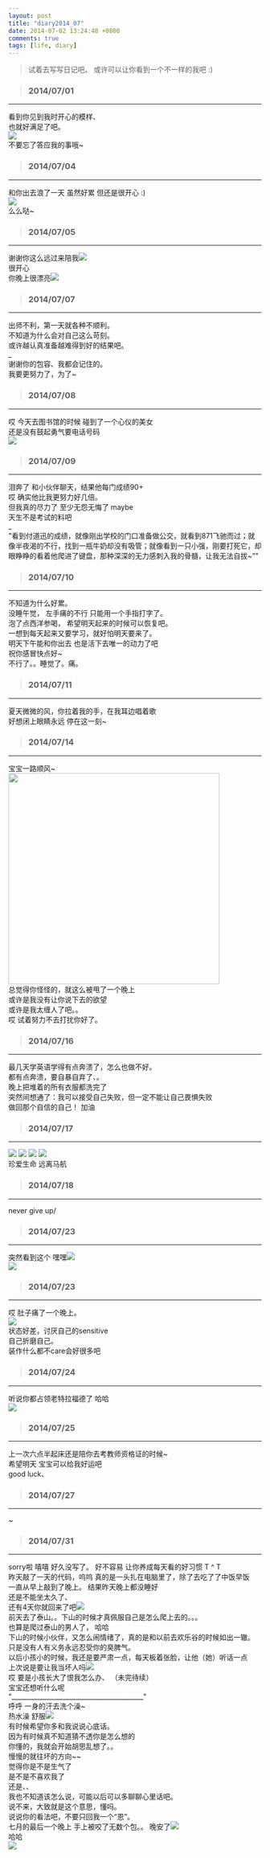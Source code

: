 ```yaml
---
layout: post
title: "diary2014_07"
date: 2014-07-02 13:24:48 +0800
comments: true
tags: [life, diary]
---
```



> 试着去写写日记吧。 或许可以让你看到一个不一样的我吧 :)   
<!--more-->
   

>### 2014/07/01 ###
----------
看到你见到我时开心的模样、   
也就好满足了吧。   
![](/images/blog/diary/holiland.jpg)    
不要忘了答应我的事哦~   
  

>### 2014/07/04 ###
----------
和你出去浪了一天 虽然好累 但还是很开心 :)   
![](/images/blog/diary/joycity.jpg)    
么么哒~    
  

>### 2014/07/05 ###
----------
谢谢你这么远过来陪我![](http://ctc.qzonestyle.gtimg.cn/qzone/em/e121.gif?max_age=2592000)   
很开心   
你晚上很漂亮![](http://ctc.qzonestyle.gtimg.cn/qzone/em/e166.gif?max_age=2592000)   
  


>### 2014/07/07 ###
----------
出师不利，第一天就各种不顺利。   
不知道为什么会对自己这么苛刻。   
或许越认真准备越难得到好的结果吧。   
_   
谢谢你的包容、我都会记住的。   
我要更努力了，为了~
   

>### 2014/07/08 ###
----------
哎 今天去图书馆的时候 碰到了一个心仪的美女   
还是没有鼓起勇气要电话号码   
![](/images/blog/diary/library.jpg)  
 

>### 2014/07/09 ###
----------
泪奔了 和小伙伴聊天，结果他每门成绩90+   
哎 确实他比我更努力好几倍。   
但我真的尽力了 至少无怨无悔了 maybe   
天生不是考试的料吧   
_   
"看到付道迅的成绩，就像刚出学校的门口准备做公交，就看到871飞驰而过；就像半夜渴的不行，找到一瓶牛奶却没有吸管；就像看到一只小强，刚要打死它，却眼睁睁的看着他爬进了键盘，那种深深的无力感刺入我的骨髓，让我无法自拔~”"



>### 2014/07/10 ###
----------
不知道为什么好累。   
没睡午觉， 左手痛的不行 只能用一个手指打字了。   
泡了点西洋参喝， 希望明天起来的时候可以恢复吧。   
一想到每天起来又要学习，就好怕明天要来了。   
明天下午能和你出去 也是活下去唯一的动力了吧    
祝你感冒快点好~    
不行了。。睡觉了。痛。



>### 2014/07/11 ###
----------
夏天微微的风，你拉着我的手，在我耳边唱着歌   
好想闭上眼睛永远 停在这一刻~	


>### 2014/07/14 ###
----------
宝宝一路顺风~   
<img src="/images/blog/diary/IMG_0368.JPG" width="420" />   
总觉得你怪怪的，就这么被甩了一个晚上   
或许是我没有让你说下去的欲望    
或许是我太缠人了吧。。    
哎 试着努力不去打扰你好了。   


>### 2014/07/16 ###
----------
最几天学英语学得有点奔溃了，怎么也做不好。   
都有点奔溃，要自暴自弃了、。   
晚上把堆着的所有衣服都洗完了   
突然间想通了：我可以接受自己失败，但一定不能让自己畏惧失败   
做回那个自信的自己！ 加油   



>### 2014/07/17 ###
----------
![](http://img.t.sinajs.cn/t4/appstyle/expression/ext/normal/91/lazu_org.gif)
![](http://img.t.sinajs.cn/t4/appstyle/expression/ext/normal/91/lazu_org.gif)
![](http://img.t.sinajs.cn/t4/appstyle/expression/ext/normal/91/lazu_org.gif)
![](http://img.t.sinajs.cn/t4/appstyle/expression/ext/normal/91/lazu_org.gif)   
珍爱生命 远离马航


>### 2014/07/18 ###
----------
never give up/   


>### 2014/07/23 ###
----------
突然看到这个 嘿嘿![](http://ctc.qzonestyle.gtimg.cn/qzone/em/e106.gif?max_age=2592000)   
![](/images/blog/diary/admit.png)


>### 2014/07/23 ###
----------
哎 肚子痛了一个晚上。   
![](/images/blog/diary/onepiece.jpg)   
状态好差，讨厌自己的sensitive   
自己折磨自己。   
装作什么都不care会好很多吧


>### 2014/07/24 ###
----------
听说你都占领老特拉福德了 哈哈     
![](/images/blog/diary/Old_Trafford.JPG)   



>### 2014/07/25 ###
----------
上一次六点半起床还是陪你去考教师资格证的时候~   
希望明天 宝宝可以给我好运吧   
good luck、


>### 2014/07/27 ###
----------
~


>### 2014/07/31 ###
----------
sorry啦   嘻嘻  好久没写了。 好不容易 让你养成每天看的好习惯 T ^ T   
昨天敲了一天的代码，呜呜 真的是一头扎在电脑里了，除了去吃了了中饭早饭   
一直从早上敲到了晚上。 结果昨天晚上都没睡好   
还是不能坐太久了、   
还有4天你就回来了吧![](http://ctc.qzonestyle.gtimg.cn/qzone/em/e176.gif?max_age=2592000)   
前天去了泰山。。下山的时候才真佩服自己是怎么爬上去的。。。    
也算是爬过泰山的男人了， 哈哈    
下山的时候小伙伴，又怎么闹情绪了，真的是和以前去欢乐谷的时候如出一辙。   
只是没有人有义务永远忍受你的臭脾气。   
以后小孩小的时候，我还是要严肃一点，每天板着张脸，让他（她）听话一点   
上次说是要让我当坏人吗![](http://ctc.qzonestyle.gtimg.cn/qzone/em/e120.gif?max_age=2592000)   
哎 要是小孩长大了恨我怎么办、
（未完待续）   
宝宝还想听什么呢   
"_________________________________________"   
呼呼   一身的汗去洗个澡~   
热水澡 舒服![](http://ctc.qzonestyle.gtimg.cn/qzone/em/e4006.gif?max_age=2592000)   
有时候希望你多和我说说心底话。   
因为有时候真不知道猜不透你是怎么想的   
你懂的，我就会开始胡思乱想了。。    
慢慢的就往坏的方向~~   
觉得你是不是生气了   
是不是不喜欢我了   
还是、、   
我也不知道该怎么说，可能以后可以多聊聊心里话吧。   
说不来，大致就是这个意思，懂吗。   
说说你的看法吧，不要只回我一个“恩”。   
七月的最后一个晚上 手上被咬了无数个包。。 晚安了![](http://ctc.qzonestyle.gtimg.cn/qzone/em/e175.gif?max_age=2592000)   
哈哈     
![](/images/blog/diary/missu.jpg)



